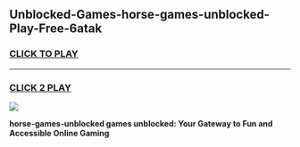 
## Unblocked-Games-horse-games-unblocked-Play-Free-6atak
<h3>
<a href="https://premium76.site?title=horse-games-unblocked&ref=23A">CLICK TO PLAY</a></h3>
<hr>

<h3>
<a href="https://premium76.site?title=horse-games-unblocked&ref=23A">CLICK 2 PLAY</a>
  
</h3>

<a href="https://premium76.site?title=horse-games-unblocked&ref=23A"><img src="https://clearcache.store/games.png"></a>


**horse-games-unblocked games unblocked: Your Gateway to Fun and Accessible Online Gaming**
